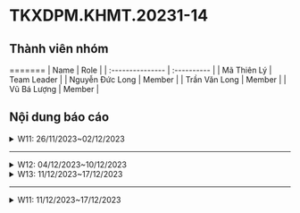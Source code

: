 # TKXDPM.KHMT.20231-14

## Thành viên nhóm

=======
| Name             | Role        |
| :--------------- | :---------- |
| Mã Thiên Lý      | Team Leader |
| Nguyễn Đức Long  | Member      |
| Trần Văn Long    | Member      |
| Vũ Bá Lượng      | Member      |

## Nội dung báo cáo

<details>
  <summary>W11: 26/11/2023~02/12/2023 </summary>
<br>
<details>
<summary>Mã Thiên Lý</summary>
<br>

- Assigned tasks:
  - Thực hiện tìm coupling các class: CartMedia, Cart, BaseController, Invoice, order, orderMedia, BaseScreenHandler.

- Implementation details:
  - Pull Request(s): https://github.com/lyma12/TKXDPM.KHMT.20231-14/pull/3
  - Specific implementation details:
    - CartMedia: sử dụng content coupling
    - Cart: sử dụng content coupling
    - BaseController: sử dụng content coupling, data coupling
    - Invoice
    - order: sử dụng content coupling, common coupling
    - orderMedia: 
    - BaseScreenHandler

</details>

<details>
<summary>Nguyễn Đức Long 20194100</summary>
<br>

- Assigned Task
  - Tìm coupling trong code liên quan đến đặt hàng
- Implementation details
  - Pull request: https://github.com/lyma12/TKXDPM.KHMT.20231-14/pull/2
  - Specific implementation details: Tìm coupling trong class PlaceOrderController, RushOrderController, views.screen.shippingInfo, views.screen.invoice</p>
</details> 

<details>
    <summary>Vũ Bá Lượng 20194109</summary>
<br>

- Nhiệm vụ bài tập:
    - Chỉ ra các loại coupling cho các phương thức trong controller **HomeController.java**, **ViewCartController.java** và  **views.screen.home**, **views.screen.cart** 

- Công việc chi tiết:
    - Pull Request(s): [https://github.com/lyma12/TKXDPM.KHMT.20231-14/pull/1]()
    - Mô tả công việc cụ thể:
        - **HomeController.java**
            - Cả 3 phương thức **getAllMedia()**, **getAllTypeMedia()**, **getListMediaByType(String type)** đều sử dụng **data couping** 
        - **ViewCartController**
            - Phương thức **checkAvailabilityOfProduct()** sử dụng **control coupling**
            - Phương thức **getCartSubtotal()** sử dụng **data coupling**
        - **views.screen.home**
            - **Group_Media.java**
                - **Group_Media()** sử dụng **control coupling**
                - **setGroupInfor()** chủ yếu sử dụng **control coupling** và **data coupling**
            - **HomeScreenHandler.java**
                - **HomeScreenHandler()** sử dụng **data coupling**
                - **getBController()** sử dụng **data coupling**
                - **show()** sử dụng **data coupling**
                - **initialize()** sử dụng cả **data coupling** và **control coupling**
            - **MediaHandler.java**
                - **MediaHandler()** sử dụng cả **data coupling** và **control coupling** 
                - **setMediaInfor()** sử dụng **data coupling**
        - **views.screen.cart**
            - **CartScreenHandler.java**
                - **CartScreenHandler()** sử dụng cả **data coupling** và **control coupling**
                - **requestToPlaceOrder()** sử dụng **control coupling**
                - **getBController()** sử dụng **data coupling**
                - **requestToViewCart()** sử dụng cả **data coupling** và **control coupling**
                - **displayCart()** sử dụng cả **data coupling** và **control coupling**
                - **updateCart()** sử dụng cả **data coupling** và **control coupling**
                - **updateCartAmount()** sử dụng **data coupling**
            - **MediaHandler.java**
                - **MediaHandler()** sử dụng cả **data coupling** và **control coupling**
                - **setMedia()** sử dụng **data coupling**
                - **setMediaInfor()** sử dụng cả **data coupling** và **control coupling**
                - **initializeSpinner()** sử dụng cả **data coupling**, **control coupling** và **content coupling**
</details>

</details>

---

<details>
  <summary>W12: 04/12/2023~10/12/2023 </summary>
<br>
<details>
<summary>Mã Thiên Lý</summary>
<br>

- Assigned tasks:
  - Thực hiện tìm cohesion các class: CartMedia, Cart, BaseController, Invoice, order, orderMedia, BaseScreenHandler.

- Implementation details:
  - Pull Request(s): https://github.com/lyma12/TKXDPM.KHMT.20231-14/pull/5
  - Specific implementation details:
    - CartMedia: functional cohesion
    - Cart: functional cohesion
    - BaseController: functional cohesion
    - Invoice: functional cohesion
    - order: functional cohesion
    - orderMedia: functional cohesion
    - BaseScreenHandler: functional cohesion
<br>
</details>  
<details>
    <summary>Nguyễn Đức Long 20194100</summary>

    - Nhiệm vụ bài tập: 
- Chỉ ra các loại cohesion cho các phương thức trong controller **PlaceOrderController.java**, **RushOrderController.java**

    - Công việc chi tiết:
- Pull Request(s): [https://github.com/lyma12/TKXDPM.KHMT.20231-14/pull/7]()
    - Mô tả công việc cụ thể:
        - **PlaceOrderController.java**
            - phương thức **placeOrder** 
                - 4 phương thức **setPreviousScreen**, **setHomeScreenHandler**, **setScreenTitle**, **setBController** trong phương thức **PlaceOrder** liên kết theo loại communication cohesion vì đều hoạt động trên data cartScreen
                - 2 phương thức **createOrder** và **setOrder** liên kết theo loại sequential cohesion vì data order của phương thức createOrder và đầu vào cho phương thức setOrder
                - Phương thức **printStackTrace** liên kết theo loại coincidental cohesion vì chúng chỉ có tác dụng nhằm debug
                - Các phương thức còn lại đều là functional cohesion
            - phương thức **createOrder**: liên kết theo loại sequential cohesion với đầu ra của phương thức **orderMedia** là đầu vào
            phương thức **getlstOrderMedia.add**
            - phương thức **createInvoice**: functional cohesion
            - phương thức **processDeliveryInfo**: 
                - phương thức **LOGGER** liên kết theo loại coincidental cohesion vì chúng chỉ có tác dụng nhằm debug
                - các phương thức **setPreviousScreen**, **setHomeScreenHandler**, **setScreenTitle**, **setBController**, **show** đều hoạt động trên 1 dữ liệu là invoiceScreen -> communicational cohesion
                - còn lại là functional cohesion
            - phương thức **getCartSubtotal**: functional cohesion
            - phương thức **calculateShippingFee**: functional cohesion
            - phương thức **confirmInvoice**: functional cohesion
        - **RushOrderController.java**
            - Phương thức **checkMediaSupportRushOrder**: coincidental cohesion vì nó là 1 hàm Math.random không có liên kết gì với các phương thức khác
            - Phương thức **checkDeliveryToRushOrder**: functional cohesion
            - Phương thức **requestPlaceRushOrder**:
                - phương thức **setBController**, **setPreviousScreen**, **setHomeScreenHandler**, **setScreenTitle**, **showAndWait**: communication cohesion vì cùng hoạt động trên 1 dữ liệu là rushOrderScreen
                - phương thức **printStackTrace**: liên kết theo loại coincidental cohesion vì chúng chỉ có tác dụng nhằm debug
            - Phương thức **calculateShippingFee**: functional cohesion
        - **views.screen.invoice**: đều là functional cohesion
        - **views.screen.shippingInfo**: đều là functional cohesion
<br>
</details>
<details>
    <summary>Trần Văn Long 20200372</summary>
- Assigned tasks: thực hiện tìm và phân loại cohesion các class liên quan đến thanh toán: PaymentController, các class trong VNPaySubsystem, InternetBankingInterface, views.screen.payment
  

- Implementation details:
    - Pull Request(s): https://github.com/lyma12/TKXDPM.KHMT.20231-14/pull/9
    - Specific implementation details:
        - VNPaySubsystemController: communicational cohesion
        - VNPaySubsystem.Request: không
        - PaymentController: functional cohesion
        - PaymentScreenHandler: informational cohesion
        - ResultScreenHandler: coincidental cohension
        - InternetBankingInterface: không

<br>
</details>
<details>
    <summary>Vũ Bá Lượng 20194109</summary>
<br>

- Nhiệm vụ bài tập:
    - Chỉ ra các loại cohesion cho các phương thức trong controller **HomeController.java**, **ViewCartController.java** và  **views.screen.home**, **views.screen.cart** 

- Công việc chi tiết:
    - Pull Request(s): [https://github.com/lyma12/TKXDPM.KHMT.20231-14/pull/8]()
    - Mô tả công việc cụ thể:
        - **HomeController.java** 
            - Cả 3 phương thức **getAllMedia()**, **getAllTypeMedia()**, **getListMediaByType(String type)** đều sử dụng **functional cohesion** 
        - **ViewCartController**
            - Phương thức **checkAvailabilityOfProduct()**, **getCartSubtotal()** đều sử dụng **functional cohesion**
        - **views.screen.home**
            - **Group_Media.java**
                - **Group_Media()** sử dụng **procedural cohesion**
                - **setGroupInfor()** chủ yếu sử dụng **functional cohesion**
            - **HomeScreenHandler.java** và **MediaHandler.java** đều sử dụng **functional cohesion**
        - **views.screen.cart**
            - **CartScreenHandler.java**
                - **CartScreenHandler()** sử dụng **Logical Cohesion**
                - **requestToPlaceOrder()** sử dụng **Procedural Cohesion**
                - **getBController()** sử dụng **Functional Cohesion**
                - **requestToViewCart()** sử dụng **Procedural Cohesion**
                - **displayCart()** sử dụng **Procedural Cohesion**
                - **updateCart()** sử dụng **Functional Cohesion**
                - **updateCartAmount()** sử dụng **Procedural Cohesion**
            - **MediaHandler.java**
                - **MediaHandler()** sử dụng **Functional Cohesion**
                - **setMedia()** sử dụng **Functional Cohesion**
                - **setMediaInfor()** sử dụng **Procedural Cohesion**
                - **initializeSpinner()** sử dụng **Procedural Cohesion**
</details>
</details>

<details>
  <summary>W13: 11/12/2023~17/12/2023 </summary>
<br>
<details>
    <summary>Nguyễn Đức Long 20194100</summary>

    - Nhiệm vụ bài tập: 
- Chỉ ra các vi phạm liên quan tới quy tắc thiết kế SRP và đề xuất chỉnh sửa

    - Công việc chi tiết:
- Pull Request(s): [https://github.com/lyma12/TKXDPM.KHMT.20231-14/pull/10]()
    - Mô tả công việc cụ thể:
        - **PlaceOrderController.java**
            - phương thức **validateDeliveryInfo** nên tách riêng ra 1 class khác (**validateDeliveryInfo.java**) cùng với các phương thức con của nó (**validatePhoneNumber, validateName, validateAddress**) được khai báo bên trong. Mục đính là để tránh việc kiểm tra thông tin vận chuyển thực thi trong class PlaceController, vì nếu có thay đổi trong logic kiểm tra thông tin thì class PlaceOrderController cũng sẽ phải thay đổi một cách không đáng có (vi phạm nguyên tắc thiết kế SRP)
            - phương thức **createOrder** nên đưa vào trong class **order.java** để tránh việc khai báo logic thực thi việc tạo order trong class PlaceOrderController sẽ gây ra vi phậm nguyên tắc thiết kế SRP (cách xử lý đề xuất sẽ tương tự như phương thức **createInvoice**)
            - phương thức **getCartSubtotal**: chỉ được khai báo mà không hỗ trợ bất kì điều gì tới logic trong class PlaceOrderController. Vì vậy nên bỏ nó đi ở class này và khai báo trong class nào thực sự cần sử dụng tới phương thức này (dựa vào entity Cart để gọi phương thức xử lý tương ứng)
        - **RushOrderController.java**
            - phương thức **validateDeliveryInfo** nên tách riêng ra 1 class khác (**validateDeliveryInfo.java**) cùng với các phương thức con của nó (**validateDistrict, validateHour**) được khai báo bên trong. Mục đính là để tránh việc kiểm tra thông tin vận chuyển nhanh thực thi trong class RushOrderController, vì nếu có thay đổi trong logic kiểm tra thông tin thì class RushOrderController cũng sẽ phải thay đổi một cách không đáng có (vi phạm nguyên tắc thiết kế SRP)
<br>
</details>
</details>

----
<details>
  <summary>W11: 11/12/2023~17/12/2023 </summary>
<br>
<details>
<summary>Mã Thiên Lý</summary>
<br>

- Assigned tasks:
  - Kiểm tra code có vi phạm nguyên tắc L: liskov substitution principle trong SOLID không?
  - Nếu có hãy sửa 

- Implementation details:
  - Pull Request(s): https://github.com/lyma12/TKXDPM.KHMT.20231-14/pull/11
  - Specific implementation details:
    + Không tìm được vi phạm nguyên tắc LSP
    + Các đối tượng của class con như paymentcontroller, placeordercontroller, viewcartcontroller, rushordercontroller, homecontroller có thể thay thể đối tượng lớp cha basecontroller mà không làm mất đi tính đúng đúng của chương trình.
    + Tương tự đối với các class con của baseScreenHandler.

</details>
